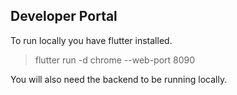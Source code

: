 ## Developer Portal

To run locally you have flutter installed. 

> flutter run -d chrome --web-port 8090

You will also need the backend to be running locally.